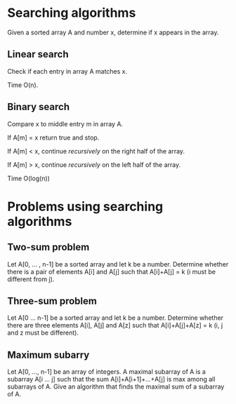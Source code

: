 # Searching algorithms

Given a sorted array A and number x, determine if x appears in the array.

## Linear search
Check if each entry in array A matches x.

Time O(n).

## Binary search
Compare x to middle entry m in array A.

If A[m] = x return true and stop.

If A[m] < x, continue *recursively* on the right half of the array.

If A[m] > x, continue *recursively* on the left half of the array.

Time O(log(n))


# Problems using searching algorithms

## Two-sum problem 
Let A[0, ... , n-1] be a sorted array and let k be a number. Determine whether there is a pair of elements A[i] and A[j] such that A[i]+A[j] = k (i must be different from j).

## Three-sum problem
Let A[0 ... n-1] be a sorted array and let k be a number. Determine whether there are three elements A[i], A[j] and A[z] such that A[i]+A[j]+A[z] = k (i, j and z must be different).

## Maximum subarry
Let A[0, ..., n-1] be an array of integers. A maximal subarray of A is a subarray A[i ... j] such that the sum A[i]+A[i+1]+...+A[j] is max among all subarrays of A. Give an algorithm that finds the maximal sum of a subarray of A.